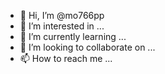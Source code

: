 - 👋 Hi, I’m @mo766pp
- 👀 I’m interested in ...
- 🌱 I’m currently learning ...
- 💞️ I’m looking to collaborate on ...
- 📫 How to reach me ...

<!---
mo766pp/mo766pp is a ✨ special ✨ repository because its `README.md` (this file) appears on your GitHub profile.
You can click the Preview link to take a look at your changes.
--->
